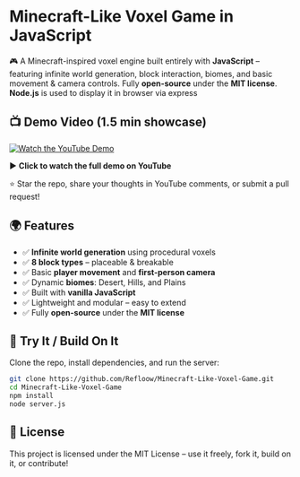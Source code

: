 # Minecraft-Like Voxel Game in JavaScript

🎮 A Minecraft-inspired voxel engine built entirely with **JavaScript** – featuring infinite world generation, block interaction, biomes, and basic movement & camera controls. Fully **open-source** under the **MIT license**. **Node.js** is used to display it in browser via express


## 📺 Demo Video (1.5 min showcase)

[![Watch the YouTube Demo](https://img.youtube.com/vi/xjJB3tr3-do/0.jpg)](https://www.youtube.com/watch?v=xjJB3tr3-do) 

▶️ **Click to watch the full demo on YouTube**

⭐ Star the repo, share your thoughts in YouTube comments, or submit a pull request!

## 🌍 Features

- ✅ **Infinite world generation** using procedural voxels  
- ✅ **8 block types** – placeable & breakable  
- ✅ Basic **player movement** and **first-person camera**  
- ✅ Dynamic **biomes**: Desert, Hills, and Plains  
- ✅ Built with **vanilla JavaScript**  
- ✅ Lightweight and modular – easy to extend  
- ✅ Fully **open-source** under the **MIT license**


## 🚀 Try It / Build On It

Clone the repo, install dependencies, and run the server:

```bash
git clone https://github.com/Refloow/Minecraft-Like-Voxel-Game.git
cd Minecraft-Like-Voxel-Game
npm install
node server.js
```

## 📂 License
This project is licensed under the MIT License – use it freely, fork it, build on it, or contribute!


